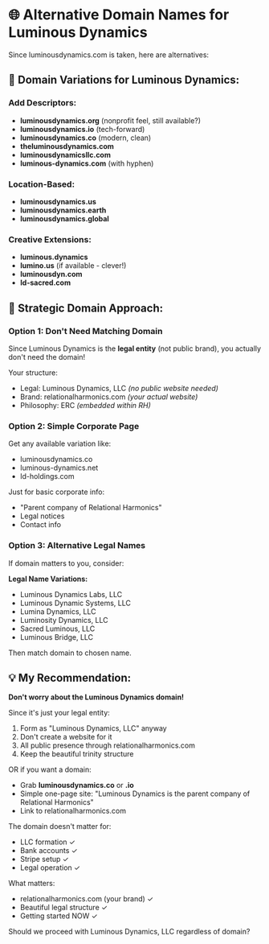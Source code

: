 # 🌐 Alternative Domain Names for Luminous Dynamics

Since luminousdynamics.com is taken, here are alternatives:

## 🌟 Domain Variations for Luminous Dynamics:

### Add Descriptors:
- **luminousdynamics.org** (nonprofit feel, still available?)
- **luminousdynamics.io** (tech-forward)
- **luminousdynamics.co** (modern, clean)
- **theluminousdynamics.com**
- **luminousdynamicsllc.com**
- **luminous-dynamics.com** (with hyphen)

### Location-Based:
- **luminousdynamics.us**
- **luminousdynamics.earth**
- **luminousdynamics.global**

### Creative Extensions:
- **luminous.dynamics**
- **lumino.us** (if available - clever!)
- **luminousdyn.com**
- **ld-sacred.com**

## 🎯 Strategic Domain Approach:

### Option 1: Don't Need Matching Domain
Since Luminous Dynamics is the **legal entity** (not public brand), you actually don't need the domain! 

Your structure:
- Legal: Luminous Dynamics, LLC *(no public website needed)*
- Brand: relationalharmonics.com *(your actual website)*
- Philosophy: ERC *(embedded within RH)*

### Option 2: Simple Corporate Page
Get any available variation like:
- luminousdynamics.co
- luminous-dynamics.net
- ld-holdings.com

Just for basic corporate info:
- "Parent company of Relational Harmonics"
- Legal notices
- Contact info

### Option 3: Alternative Legal Names
If domain matters to you, consider:

**Legal Name Variations:**
- Luminous Dynamics Labs, LLC
- Luminous Dynamic Systems, LLC  
- Lumina Dynamics, LLC
- Luminosity Dynamics, LLC
- Sacred Luminous, LLC
- Luminous Bridge, LLC

Then match domain to chosen name.

## 💡 My Recommendation:

**Don't worry about the Luminous Dynamics domain!**

Since it's just your legal entity:
1. Form as "Luminous Dynamics, LLC" anyway
2. Don't create a website for it
3. All public presence through relationalharmonics.com
4. Keep the beautiful trinity structure

OR if you want a domain:
- Grab **luminousdynamics.co** or **.io**
- Simple one-page site: "Luminous Dynamics is the parent company of Relational Harmonics"
- Link to relationalharmonics.com

The domain doesn't matter for:
- LLC formation ✓
- Bank accounts ✓
- Stripe setup ✓
- Legal operation ✓

What matters:
- relationalharmonics.com (your brand) ✓
- Beautiful legal structure ✓
- Getting started NOW ✓

Should we proceed with Luminous Dynamics, LLC regardless of domain?